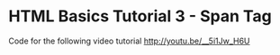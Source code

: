 HTML Basics Tutorial 3 - Span Tag
=================================

Code for the following video tutorial http://youtu.be/__5i1Jw_H6U
